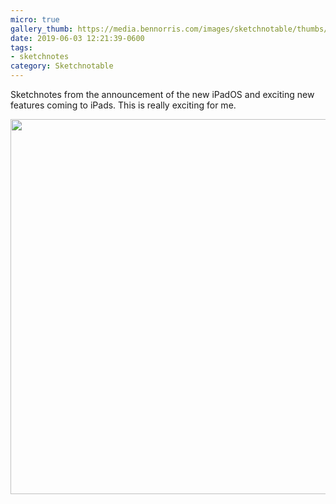 ```yaml
---
micro: true
gallery_thumb: https://media.bennorris.com/images/sketchnotable/thumbs/wwdc-2019-ipad.jpg
date: 2019-06-03 12:21:39-0600
tags:
- sketchnotes
category: Sketchnotable
---
```


Sketchnotes from the announcement of the new iPadOS and exciting new features coming to iPads. This is really exciting for me.

<img src="https://media.bennorris.com/images/sketchnotable/wwdc-2019/wwdc-2019-ipad.jpg" width="600" height="600" alt="" />